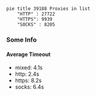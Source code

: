 
```mermaid
pie title 39188 Proxies in list
    "HTTP" : 27722
    "HTTPS": 9939
    "SOCKS" : 8205
```

### Some Info
#### Average Timeout

- mixed: 4.1s
- http: 2.4s
- https: 8.2s
- socks: 6.4s